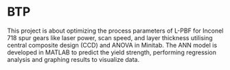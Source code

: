 # BTP
This project is about optimizing the process parameters of L-PBF for Inconel 718 spur gears like laser power, scan speed,  and layer thickness utilising central composite design (CCD) and ANOVA in Minitab.
The ANN model is developed in MATLAB to predict the yield strength, performing regression analysis and graphing results to visualize data.
